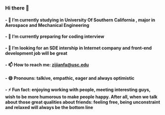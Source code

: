### Hi there 👋


#### - 🔭 I’m currently studying in University Of Southern California , major in Aerospace and Mechanical Engineering 
#### - 🌱 I’m currently preparing for coding interview 
#### - 🤔 I’m looking for an SDE intership in Internet company and front-end development job will be great
#### - 📫 How to reach me: zijianfa@usc.edu
#### - 😄 Pronouns: talkive, empathic, eager and always optimistic
#### - ⚡ Fun fact: enjoying working with people, meeting interesting guys, wish to be more humorous to make people happy. After all, when we talk about those great qualities about friends: feeling free, being unconstraint and relaxed will always be the bottom line 




